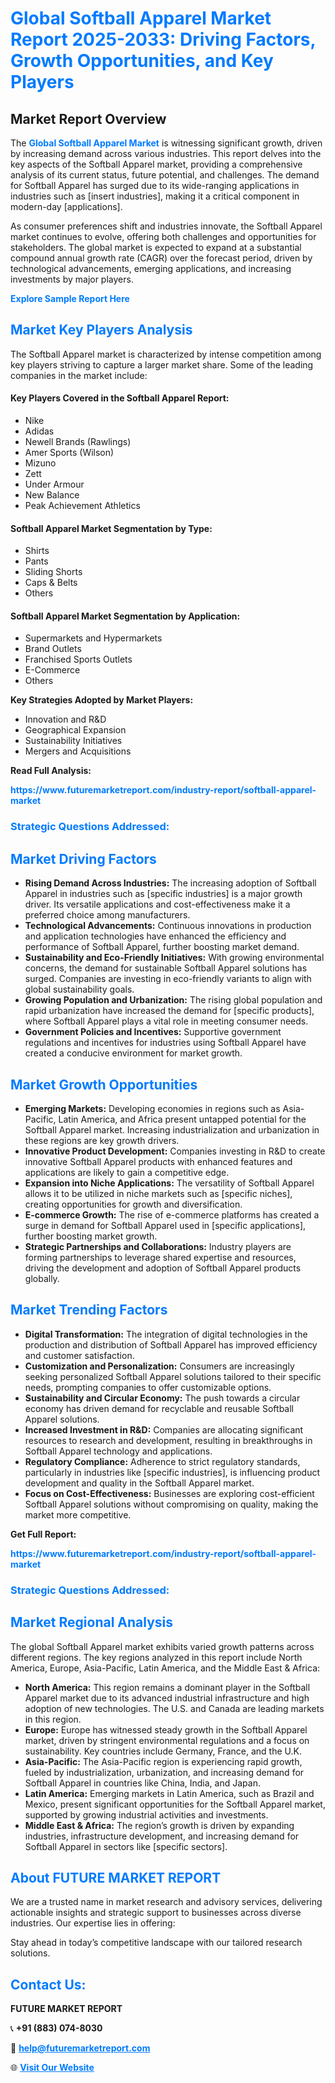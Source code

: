 <h1 style="color: #007BFF;">Global Softball Apparel Market Report 2025-2033: Driving Factors, Growth Opportunities, and Key Players</h1>

<section id="overview">
<h2>Market Report Overview</h2>
<p>The <a href="https://www.futuremarketreport.com/industry-report/softball-apparel-market" style="color: #007BFF; text-decoration: none;"><strong>Global Softball Apparel Market</strong></a> is witnessing significant growth, driven by increasing demand across various industries. This report delves into the key aspects of the Softball Apparel market, providing a comprehensive analysis of its current status, future potential, and challenges. The demand for Softball Apparel has surged due to its wide-ranging applications in industries such as [insert industries], making it a critical component in modern-day [applications].</p>
<p>As consumer preferences shift and industries innovate, the Softball Apparel market continues to evolve, offering both challenges and opportunities for stakeholders. The global market is expected to expand at a substantial compound annual growth rate (CAGR) over the forecast period, driven by technological advancements, emerging applications, and increasing investments by major players.</p>
</section>

<section id="overview">
<p><a href="https://www.futuremarketreport.com/request-sample/reportId=61815" style="color: #007BFF; text-decoration: none;"><strong>Explore Sample Report Here</strong></a></p>
</section>

<section id="key-players">
<h2 style="color: #007BFF;">Market Key Players Analysis</h2>
<p>The Softball Apparel market is characterized by intense competition among key players striving to capture a larger market share. Some of the leading companies in the market include:</p>
<h4>Key Players Covered in the Softball Apparel Report:</h4>
<ul><li>Nike</li><li>Adidas</li><li>Newell Brands (Rawlings)</li><li>Amer Sports (Wilson)</li><li>Mizuno</li><li>Zett</li><li>Under Armour</li><li>New Balance</li><li>Peak Achievement Athletics</li></ul>
<h4>Softball Apparel Market Segmentation by Type:</h4>
<ul><li>Shirts</li><li>Pants</li><li>Sliding Shorts</li><li>Caps &amp; Belts</li><li>Others</li></ul>

<h4>Softball Apparel Market Segmentation by Application:</h4>
<ul><li>Supermarkets and Hypermarkets</li><li>Brand Outlets</li><li>Franchised Sports Outlets</li><li>E-Commerce</li><li>Others</li></ul>
<p><strong>Key Strategies Adopted by Market Players:</strong></p>
<ul>
<li>Innovation and R&D</li>
<li>Geographical Expansion</li>
<li>Sustainability Initiatives</li>
<li>Mergers and Acquisitions</li>
</ul>
</section>

<section>
<p><strong>Read Full Analysis: </strong></p><a href="https://www.futuremarketreport.com/industry-report/softball-apparel-market" style="color: #007BFF; text-decoration: none;"><strong>https://www.futuremarketreport.com/industry-report/softball-apparel-market</strong></a>
<h3 style="color: #007BFF;">Strategic Questions Addressed:</h3>
</section>

<section id="driving-factors">
<h2 style="color: #007BFF;">Market Driving Factors</h2>
<ul>
<li><strong>Rising Demand Across Industries:</strong> The increasing adoption of Softball Apparel in industries such as [specific industries] is a major growth driver. Its versatile applications and cost-effectiveness make it a preferred choice among manufacturers.</li>
<li><strong>Technological Advancements:</strong> Continuous innovations in production and application technologies have enhanced the efficiency and performance of Softball Apparel, further boosting market demand.</li>
<li><strong>Sustainability and Eco-Friendly Initiatives:</strong> With growing environmental concerns, the demand for sustainable Softball Apparel solutions has surged. Companies are investing in eco-friendly variants to align with global sustainability goals.</li>
<li><strong>Growing Population and Urbanization:</strong> The rising global population and rapid urbanization have increased the demand for [specific products], where Softball Apparel plays a vital role in meeting consumer needs.</li>
<li><strong>Government Policies and Incentives:</strong> Supportive government regulations and incentives for industries using Softball Apparel have created a conducive environment for market growth.</li>
</ul>
</section>

<section id="growth-opportunities">
<h2 style="color: #007BFF;">Market Growth Opportunities</h2>
<ul>
<li><strong>Emerging Markets:</strong> Developing economies in regions such as Asia-Pacific, Latin America, and Africa present untapped potential for the Softball Apparel market. Increasing industrialization and urbanization in these regions are key growth drivers.</li>
<li><strong>Innovative Product Development:</strong> Companies investing in R&D to create innovative Softball Apparel products with enhanced features and applications are likely to gain a competitive edge.</li>
<li><strong>Expansion into Niche Applications:</strong> The versatility of Softball Apparel allows it to be utilized in niche markets such as [specific niches], creating opportunities for growth and diversification.</li>
<li><strong>E-commerce Growth:</strong> The rise of e-commerce platforms has created a surge in demand for Softball Apparel used in [specific applications], further boosting market growth.</li>
<li><strong>Strategic Partnerships and Collaborations:</strong> Industry players are forming partnerships to leverage shared expertise and resources, driving the development and adoption of Softball Apparel products globally.</li>
</ul>
</section>

<section id="trending-factors">
<h2 style="color: #007BFF;">Market Trending Factors</h2>
<ul>
<li><strong>Digital Transformation:</strong> The integration of digital technologies in the production and distribution of Softball Apparel has improved efficiency and customer satisfaction.</li>
<li><strong>Customization and Personalization:</strong> Consumers are increasingly seeking personalized Softball Apparel solutions tailored to their specific needs, prompting companies to offer customizable options.</li>
<li><strong>Sustainability and Circular Economy:</strong> The push towards a circular economy has driven demand for recyclable and reusable Softball Apparel solutions.</li>
<li><strong>Increased Investment in R&D:</strong> Companies are allocating significant resources to research and development, resulting in breakthroughs in Softball Apparel technology and applications.</li>
<li><strong>Regulatory Compliance:</strong> Adherence to strict regulatory standards, particularly in industries like [specific industries], is influencing product development and quality in the Softball Apparel market.</li>
<li><strong>Focus on Cost-Effectiveness:</strong> Businesses are exploring cost-efficient Softball Apparel solutions without compromising on quality, making the market more competitive.</li>
</ul>
</section>

<section>
<p><strong>Get Full Report: </strong></p><a href="https://www.futuremarketreport.com/industry-report/softball-apparel-market" style="color: #007BFF; text-decoration: none;"><strong>https://www.futuremarketreport.com/industry-report/softball-apparel-market</strong></a>
<h3 style="color: #007BFF;">Strategic Questions Addressed:</h3>
</section>


<section id="regional-analysis">
<h2 style="color: #007BFF;">Market Regional Analysis</h2>
<p>The global Softball Apparel market exhibits varied growth patterns across different regions. The key regions analyzed in this report include North America, Europe, Asia-Pacific, Latin America, and the Middle East & Africa:</p>
<ul>
<li><strong>North America:</strong> This region remains a dominant player in the Softball Apparel market due to its advanced industrial infrastructure and high adoption of new technologies. The U.S. and Canada are leading markets in this region.</li>
<li><strong>Europe:</strong> Europe has witnessed steady growth in the Softball Apparel market, driven by stringent environmental regulations and a focus on sustainability. Key countries include Germany, France, and the U.K.</li>
<li><strong>Asia-Pacific:</strong> The Asia-Pacific region is experiencing rapid growth, fueled by industrialization, urbanization, and increasing demand for Softball Apparel in countries like China, India, and Japan.</li>
<li><strong>Latin America:</strong> Emerging markets in Latin America, such as Brazil and Mexico, present significant opportunities for the Softball Apparel market, supported by growing industrial activities and investments.</li>
<li><strong>Middle East & Africa:</strong> The region’s growth is driven by expanding industries, infrastructure development, and increasing demand for Softball Apparel in sectors like [specific sectors].</li>
</ul>
</section>

<footer>
<h2 style="color: #007BFF;">About FUTURE MARKET REPORT</h2>
<p>We are a trusted name in market research and advisory services, delivering actionable insights and strategic support to businesses across diverse industries. Our expertise lies in offering:</p>

<p>Stay ahead in today’s competitive landscape with our tailored research solutions.</p>

<h2 style="color: #007BFF;">Contact Us:</h2>
<p><strong>FUTURE MARKET REPORT</strong></p>
<p>📞 <strong>+91 (883) 074-8030</strong></p>
<p>📧 <strong><a href="mailto:help@futuremarketreport.com" style="color: #007BFF;">help@futuremarketreport.com</a></strong></p>
<p>🌐 <strong><a href="https://www.futuremarketreport.com/" style="color: #007BFF;">Visit Our Website</a></strong></p>
</footer>